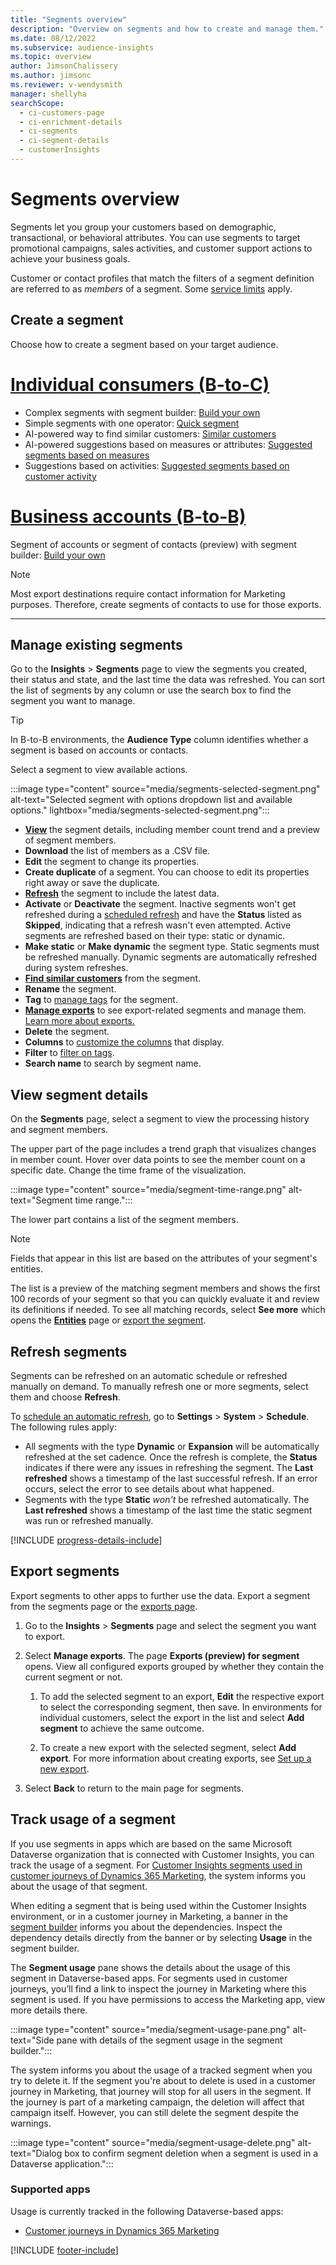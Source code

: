 ```yaml
---
title: "Segments overview"
description: "Overview on segments and how to create and manage them."
ms.date: 08/12/2022
ms.subservice: audience-insights
ms.topic: overview
author: JimsonChalissery
ms.author: jimsonc
ms.reviewer: v-wendysmith
manager: shellyha
searchScope: 
  - ci-customers-page
  - ci-enrichment-details
  - ci-segments
  - ci-segment-details
  - customerInsights
---
```


# Segments overview

Segments let you group your customers based on demographic, transactional, or behavioral attributes. You can use segments to target promotional campaigns, sales activities, and customer support actions to achieve your business goals.

Customer or contact profiles that match the filters of a segment definition are referred to as *members* of a segment. Some [service limits](/dynamics365/customer-insights/service-limits) apply.

## Create a segment

Choose how to create a segment based on your target audience.

# [Individual consumers (B-to-C)](#tab/b2c)

- Complex segments with segment builder: [Build your own](segment-builder.md)
- Simple segments with one operator: [Quick segment](segment-quick.md)
- AI-powered way to find similar customers: [Similar customers](find-similar-customer-segments.md)
- AI-powered suggestions based on measures or attributes: [Suggested segments based on measures](suggested-segments.md)
- Suggestions based on activities: [Suggested segments based on customer activity](suggested-segments-activity.md)

# [Business accounts (B-to-B)](#tab/b2b)

Segment of accounts or segment of contacts (preview) with segment builder: [Build your own](segment-builder.md)

> [!NOTE]
> Most export destinations require contact information for Marketing purposes. Therefore, create segments of contacts to use for those exports.

---

## Manage existing segments

Go to the **Insights** > **Segments** page to view the segments you created, their status and state, and the last time the data was refreshed. You can sort the list of segments by any column or use the search box to find the segment you want to manage.

> [!TIP]
> In B-to-B environments, the **Audience Type** column identifies whether a segment is based on accounts or contacts.

Select a segment to view available actions.

:::image type="content" source="media/segments-selected-segment.png" alt-text="Selected segment with options dropdown list and available options." lightbox="media/segments-selected-segment.png":::

- [**View**](#view-segment-details) the segment details, including member count trend and a preview of segment members.
- **Download** the list of members as a .CSV file.
- **Edit** the segment to change its properties.
- **Create duplicate** of a segment. You can choose to edit its properties right away or save the duplicate.
- [**Refresh**](#refresh-segments) the segment to include the latest data.
- **Activate** or **Deactivate** the segment. Inactive segments won't get refreshed during a [scheduled refresh](schedule-refresh.md) and have the **Status** listed as **Skipped**, indicating that a refresh wasn't even attempted. Active segments are refreshed based on their type: static or dynamic.
- **Make static** or **Make dynamic** the segment type. Static segments must be refreshed manually. Dynamic segments are automatically refreshed during system refreshes.
- [**Find similar customers**](find-similar-customer-segments.md) from the segment.
- **Rename** the segment.
- **Tag** to [manage tags](work-with-tags-columns.md#manage-tags) for the segment.
- [**Manage exports**](#export-segments) to see export-related segments and manage them. [Learn more about exports.](export-destinations.md)
- **Delete** the segment.
- **Columns** to [customize the columns](work-with-tags-columns.md#customize-columns) that display.
- **Filter** to [filter on tags](work-with-tags-columns.md#filter-on-tags).
- **Search name** to search by segment name.

## View segment details

On the **Segments** page, select a segment to view the processing history and segment members.

The upper part of the page includes a trend graph that visualizes changes in member count. Hover over data points to see the member count on a specific date. Change the time frame of the visualization.

:::image type="content" source="media/segment-time-range.png" alt-text="Segment time range.":::

The lower part contains a list of the segment members.

> [!NOTE]
> Fields that appear in this list are based on the attributes of your segment's entities.
>
> The list is a preview of the matching segment members and shows the first 100 records of your segment so that you can quickly evaluate it and review its definitions if needed. To see all matching records, select **See more** which opens the [**Entities**](entities.md) page or [export the segment](export-destinations.md).

## Refresh segments

Segments can be refreshed on an automatic schedule or refreshed manually on demand. To manually refresh one or more segments, select them and choose **Refresh**.

To [schedule an automatic refresh](schedule-refresh.md), go to **Settings** > **System** > **Schedule**. The following rules apply:

- All segments with the type **Dynamic** or **Expansion** will be automatically refreshed at the set cadence. Once the refresh is complete, the **Status** indicates if there were any issues in refreshing the segment. The **Last refreshed** shows a timestamp of the last successful refresh. If an error occurs, select the error to see details about what happened.
- Segments with the type **Static** *won't* be refreshed automatically. The **Last refreshed** shows a timestamp of the last time the static segment was run or refreshed manually.

[!INCLUDE [progress-details-include](includes/progress-details-pane.md)]

## Export segments

Export segments to other apps to further use the data. Export a segment from the segments page or the [exports page](export-destinations.md).

1. Go to the **Insights** > **Segments** page and select the segment you want to export.

1. Select **Manage exports**. The page **Exports (preview) for segment** opens. View all configured exports grouped by whether they contain the current segment or not.

   1. To add the selected segment to an export, **Edit** the respective export to select the corresponding segment, then save. In environments for individual customers, select the export in the list and select **Add segment** to achieve the same outcome.

   1. To create a new export with the selected segment, select **Add export**. For more information about creating exports, see [Set up a new export](export-destinations.md#set-up-a-new-export).

1. Select **Back** to return to the main page for segments.

## Track usage of a segment

If you use segments in apps which are based on the same Microsoft Dataverse organization that is connected with Customer Insights, you can track the usage of a segment. For [Customer Insights segments used in customer journeys of Dynamics 365 Marketing](/dynamics365/marketing/real-time-marketing-ci-profile), the system informs you about the usage of that segment.

When editing a segment that is being used within the Customer Insights environment, or in a customer journey in Marketing, a banner in the [segment builder](segment-builder.md) informs you about the dependencies. Inspect the dependency details directly from the banner or by selecting **Usage** in the segment builder.

The **Segment usage** pane shows the details about the usage of this segment in Dataverse-based apps. For segments used in customer journeys, you’ll find a link to inspect the journey in Marketing where this segment is used. If you have permissions to access the Marketing app, view more details there.

:::image type="content" source="media/segment-usage-pane.png" alt-text="Side pane with details of the segment usage in the segment builder.":::

The system informs you about the usage of a tracked segment when you try to delete it. If the segment you're about to delete is used in a customer journey in Marketing, that journey will stop for all users in the segment. If the journey is part of a marketing campaign, the deletion will affect that campaign itself. However, you can still delete the segment despite the warnings.

:::image type="content" source="media/segment-usage-delete.png" alt-text="Dialog box to confirm segment deletion when a segment is used in a Dataverse application.":::

### Supported apps

Usage is currently tracked in the following Dataverse-based apps:

- [Customer journeys in Dynamics 365 Marketing](/dynamics365/marketing/real-time-marketing-ci-profile)

[!INCLUDE [footer-include](includes/footer-banner.md)]
